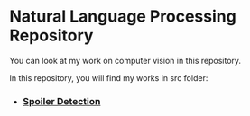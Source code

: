 # Natural Language Processing Repository

You can look at my work on computer vision in this repository.

In this repository, you will find my works in src folder:

* ### [Spoiler Detection](https://github.com/ugurcankok/Natural_Language_Processing/tree/master/src/Spoiler%20Detection)
